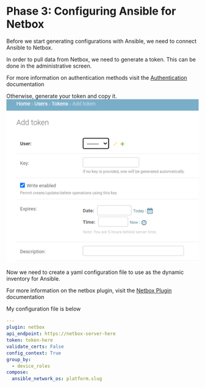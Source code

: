 # Phase 3: Configuring Ansible for Netbox

Before we start generating configurations with Ansible, we need to connect Ansible to Netbox. 

In order to pull data from Netbox, we need to generate a token. This can be done in the administrative screen.

For more information on authentication methods visit the [Authentication](https://netbox.readthedocs.io/en/stable/api/authentication/) documentation

Otherwise, generate your token and copy it.
![Phase 3 Token Screen](/img/phase_3_token_screen.PNG)

Now we need to create a yaml configuration file to use as the dynamic inventory for Ansible.

For more information on the netbox plugin, visit the [Netbox Plugin](https://docs.ansible.com/ansible/latest/plugins/inventory/netbox.html) documentation

My configuration file is below
```yaml
---
plugin: netbox
api_endpoint: https://netbox-server-here
token: token-here
validate_certs: False
config_context: True
group_by:
  - device_roles
compose:
  ansible_network_os: platform.slug
```

